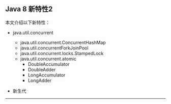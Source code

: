 ## Java 8 新特性2



本文介绍以下新特性：

- java.util.concurrent

  - java.util.concurrent.ConcurrentHashMap
  - java.util.concurrentForkJoinPool
  - java.util.concurrent.locks.StampedLock
  - java.util.concurrent.atomic
    - DoubleAccumulator
    - DoubleAdder
    - LongAccumulator
    - LongAdder

- 新生代

  

------

#### 


